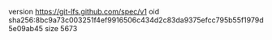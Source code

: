 version https://git-lfs.github.com/spec/v1
oid sha256:8bc9a73c003251f4ef9916506c434d2c83da9375efcc795b55f1979d5e09ab45
size 5673
